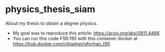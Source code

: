 # physics_thesis_siam
About my thesis to obtain a degree physics.


* My goal was to reproduce this article: https://arxiv.org/abs/0911.4466 <br/>
* You can run this code FSR.f95 with this container docker at https://hub.docker.com/r/bladnet/gfortran_f95
